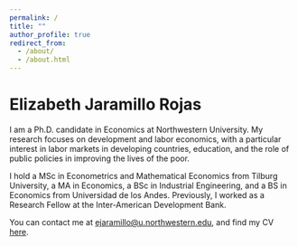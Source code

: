```yaml
---
permalink: /
title: ""
author_profile: true
redirect_from: 
  - /about/
  - /about.html
---
```

# Elizabeth Jaramillo Rojas

I am a Ph.D. candidate in Economics at Northwestern University. My research focuses on development and labor economics, with a particular interest in labor markets in developing countries, education, and the role of public policies in improving the lives of the poor.

I hold a MSc in Econometrics and Mathematical Economics from Tilburg University, a MA in Economics, a BSc in Industrial Engineering, and a BS in Economics from Universidad de los Andes. Previously, I worked as a Research Fellow at the Inter-American Development Bank.

You can contact me at [ejaramillo@u.northwestern.edu](mailto:ejaramillo@u.northwestern.edu), and find my CV [here](/files/CVJaramilloRojasEli.pdf).
